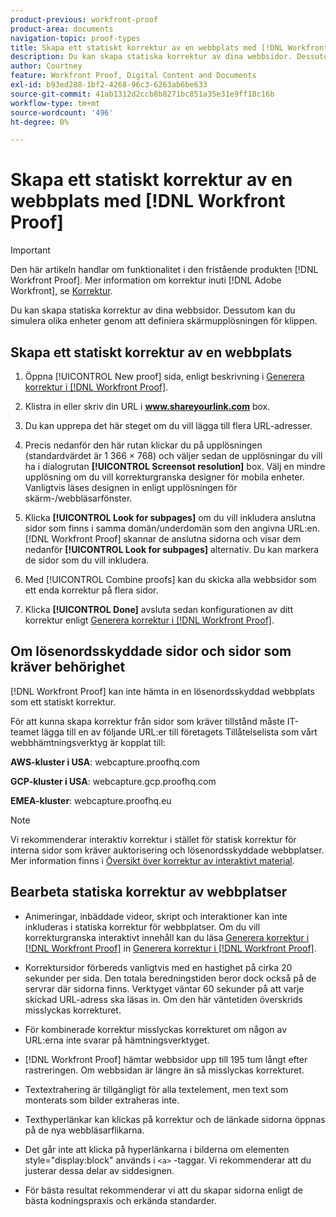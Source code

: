 ```yaml
---
product-previous: workfront-proof
product-area: documents
navigation-topic: proof-types
title: Skapa ett statiskt korrektur av en webbplats med [!DNL Workfront Proof]
description: Du kan skapa statiska korrektur av dina webbsidor. Dessutom kan du simulera olika enheter genom att definiera skärmupplösningen för klippen.
author: Courtney
feature: Workfront Proof, Digital Content and Documents
exl-id: b93ed288-1bf2-4268-96c3-6263ab6be633
source-git-commit: 41ab1312d2ccb8b8271bc851a35e31e9ff18c16b
workflow-type: tm+mt
source-wordcount: '496'
ht-degree: 0%

---
```


# Skapa ett statiskt korrektur av en webbplats med [!DNL Workfront Proof]

>[!IMPORTANT]
>
>Den här artikeln handlar om funktionalitet i den fristående produkten [!DNL Workfront Proof]. Mer information om korrektur inuti [!DNL Adobe Workfront], se [Korrektur](../../../review-and-approve-work/proofing/proofing.md).

Du kan skapa statiska korrektur av dina webbsidor. Dessutom kan du simulera olika enheter genom att definiera skärmupplösningen för klippen.

## Skapa ett statiskt korrektur av en webbplats

1. Öppna [!UICONTROL New proof] sida, enligt beskrivning i [Generera korrektur i [!DNL Workfront Proof]](../../../workfront-proof/wp-work-proofsfiles/create-proofs-and-files/generate-proofs.md).
1. Klistra in eller skriv din URL i **www.shareyourlink.com** box.
1. Du kan upprepa det här steget om du vill lägga till flera URL-adresser.
1. Precis nedanför den här rutan klickar du på upplösningen (standardvärdet är 1 366 × 768) och väljer sedan de upplösningar du vill ha i dialogrutan **[!UICONTROL Screensot resolution]** box.
Välj en mindre upplösning om du vill korrekturgranska designer för mobila enheter. Vanligtvis läses designen in enligt upplösningen för skärm-/webbläsarfönster.

1. Klicka **[!UICONTROL Look for subpages]** om du vill inkludera anslutna sidor som finns i samma domän/underdomän som den angivna URL:en.
   [!DNL Workfront Proof] skannar de anslutna sidorna och visar dem nedanför **[!UICONTROL Look for subpages]** alternativ. Du kan markera de sidor som du vill inkludera.

1. Med [!UICONTROL Combine proofs] kan du skicka alla webbsidor som ett enda korrektur på flera sidor.
1. Klicka **[!UICONTROL Done]** avsluta sedan konfigurationen av ditt korrektur enligt [Generera korrektur i [!DNL Workfront Proof]](../../../workfront-proof/wp-work-proofsfiles/create-proofs-and-files/generate-proofs.md).

## Om lösenordsskyddade sidor och sidor som kräver behörighet

[!DNL Workfront Proof] kan inte hämta in en lösenordsskyddad webbplats som ett statiskt korrektur.

För att kunna skapa korrektur från sidor som kräver tillstånd måste IT-teamet lägga till en av följande URL:er till företagets Tillåtelselista som vårt webbhämtningsverktyg är kopplat till:

**AWS-kluster i USA**: webcapture.proofhq.com

**GCP-kluster i USA**: webcapture.gcp.proofhq.com

**EMEA-kluster**: webcapture.proofhq.eu

>[!NOTE]
>
>Vi rekommenderar interaktiv korrektur i stället för statisk korrektur för interna sidor som kräver auktorisering och lösenordsskyddade webbplatser. Mer information finns i [Översikt över korrektur av interaktivt material](../../../review-and-approve-work/proofing/proofing-overview/interactive-content-proofs.md).

## Bearbeta statiska korrektur av webbplatser

* Animeringar, inbäddade videor, skript och interaktioner kan inte inkluderas i statiska korrektur för webbplatser. Om du vill korrekturgranska interaktivt innehåll kan du läsa [Generera korrektur i [!DNL Workfront Proof]](../../../workfront-proof/wp-work-proofsfiles/create-proofs-and-files/generate-proofs.md) in [Generera korrektur i [!DNL Workfront Proof]](../../../workfront-proof/wp-work-proofsfiles/create-proofs-and-files/generate-proofs.md).

* Korrektursidor förbereds vanligtvis med en hastighet på cirka 20 sekunder per sida. Den totala beredningstiden beror dock också på de servrar där sidorna finns. Verktyget väntar 60 sekunder på att varje skickad URL-adress ska läsas in. Om den här väntetiden överskrids misslyckas korrekturet.
* För kombinerade korrektur misslyckas korrekturet om någon av URL:erna inte svarar på hämtningsverktyget.
* [!DNL Workfront Proof] hämtar webbsidor upp till 195 tum långt efter rastreringen. Om webbsidan är längre än så misslyckas korrekturet.
* Textextrahering är tillgängligt för alla textelement, men text som monterats som bilder extraheras inte.
* Texthyperlänkar kan klickas på korrektur och de länkade sidorna öppnas på de nya webbläsarflikarna.
* Det går inte att klicka på hyperlänkarna i bilderna om elementen style=&quot;display:block&quot; används i `<a>` -taggar. Vi rekommenderar att du justerar dessa delar av siddesignen.
* För bästa resultat rekommenderar vi att du skapar sidorna enligt de bästa kodningspraxis och erkända standarder.
